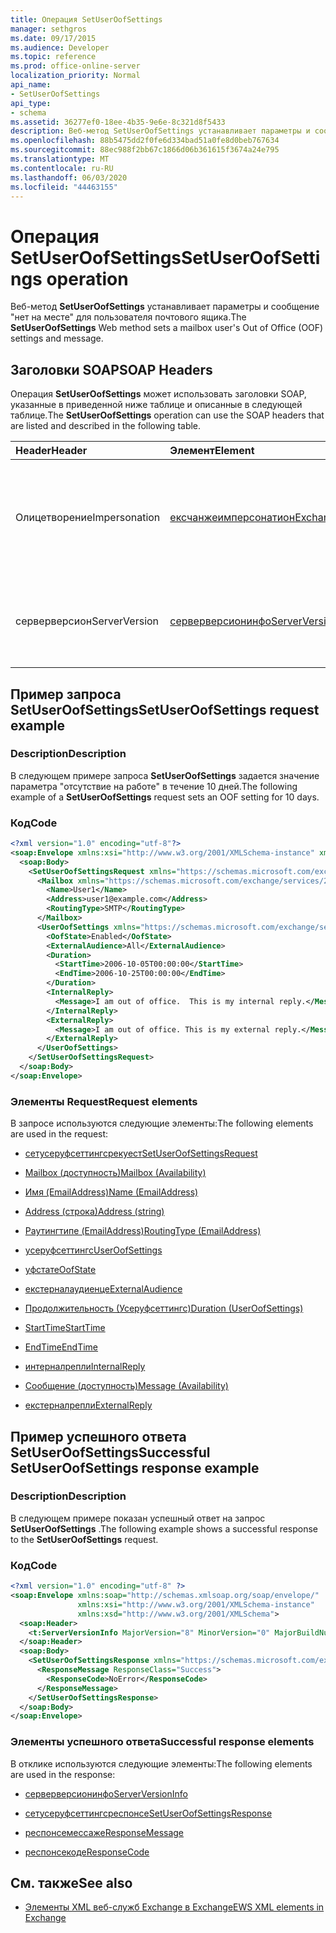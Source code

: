 ```yaml
---
title: Операция SetUserOofSettings
manager: sethgros
ms.date: 09/17/2015
ms.audience: Developer
ms.topic: reference
ms.prod: office-online-server
localization_priority: Normal
api_name:
- SetUserOofSettings
api_type:
- schema
ms.assetid: 36277ef0-18ee-4b35-9e6e-8c321d8f5433
description: Веб-метод SetUserOofSettings устанавливает параметры и сообщение "нет на месте" для пользователя почтового ящика.
ms.openlocfilehash: 88b5475dd2f0fe6d334bad51a0fe8d0beb767634
ms.sourcegitcommit: 88ec988f2bb67c1866d06b361615f3674a24e795
ms.translationtype: MT
ms.contentlocale: ru-RU
ms.lasthandoff: 06/03/2020
ms.locfileid: "44463155"
---
```

# <a name="setuseroofsettings-operation"></a><span data-ttu-id="504c4-103">Операция SetUserOofSettings</span><span class="sxs-lookup"><span data-stu-id="504c4-103">SetUserOofSettings operation</span></span>

<span data-ttu-id="504c4-104">Веб-метод **SetUserOofSettings** устанавливает параметры и сообщение "нет на месте" для пользователя почтового ящика.</span><span class="sxs-lookup"><span data-stu-id="504c4-104">The **SetUserOofSettings** Web method sets a mailbox user's Out of Office (OOF) settings and message.</span></span> 
  
## <a name="soap-headers"></a><span data-ttu-id="504c4-105">Заголовки SOAP</span><span class="sxs-lookup"><span data-stu-id="504c4-105">SOAP Headers</span></span>

<span data-ttu-id="504c4-106">Операция **SetUserOofSettings** может использовать заголовки SOAP, указанные в приведенной ниже таблице и описанные в следующей таблице.</span><span class="sxs-lookup"><span data-stu-id="504c4-106">The **SetUserOofSettings** operation can use the SOAP headers that are listed and described in the following table.</span></span> 
  
|<span data-ttu-id="504c4-107">**Header**</span><span class="sxs-lookup"><span data-stu-id="504c4-107">**Header**</span></span>|<span data-ttu-id="504c4-108">**Элемент**</span><span class="sxs-lookup"><span data-stu-id="504c4-108">**Element**</span></span>|<span data-ttu-id="504c4-109">**Описание**</span><span class="sxs-lookup"><span data-stu-id="504c4-109">**Description**</span></span>|
|:-----|:-----|:-----|
|<span data-ttu-id="504c4-110">Олицетворение</span><span class="sxs-lookup"><span data-stu-id="504c4-110">Impersonation</span></span>  <br/> |[<span data-ttu-id="504c4-111">ексчанжеимперсонатион</span><span class="sxs-lookup"><span data-stu-id="504c4-111">ExchangeImpersonation</span></span>](exchangeimpersonation.md) <br/> |<span data-ttu-id="504c4-112">Идентифицирует пользователя, который олицетворяет клиентское приложение.</span><span class="sxs-lookup"><span data-stu-id="504c4-112">Identifies the user whom the client application is impersonating.</span></span>  <br/> |
|<span data-ttu-id="504c4-113">серверверсион</span><span class="sxs-lookup"><span data-stu-id="504c4-113">ServerVersion</span></span>  <br/> |[<span data-ttu-id="504c4-114">серверверсионинфо</span><span class="sxs-lookup"><span data-stu-id="504c4-114">ServerVersionInfo</span></span>](serverversioninfo.md) <br/> |<span data-ttu-id="504c4-115">Определяет версию сервера, который ответил на запрос.</span><span class="sxs-lookup"><span data-stu-id="504c4-115">Identifies the version of the server that responded to the request.</span></span>  <br/> |
   
## <a name="setuseroofsettings-request-example"></a><span data-ttu-id="504c4-116">Пример запроса SetUserOofSettings</span><span class="sxs-lookup"><span data-stu-id="504c4-116">SetUserOofSettings request example</span></span>

### <a name="description"></a><span data-ttu-id="504c4-117">Description</span><span class="sxs-lookup"><span data-stu-id="504c4-117">Description</span></span>

<span data-ttu-id="504c4-118">В следующем примере запроса **SetUserOofSettings** задается значение параметра "отсутствие на работе" в течение 10 дней.</span><span class="sxs-lookup"><span data-stu-id="504c4-118">The following example of a **SetUserOofSettings** request sets an OOF setting for 10 days.</span></span> 
  
### <a name="code"></a><span data-ttu-id="504c4-119">Код</span><span class="sxs-lookup"><span data-stu-id="504c4-119">Code</span></span>

```XML
<?xml version="1.0" encoding="utf-8"?>
<soap:Envelope xmlns:xsi="http://www.w3.org/2001/XMLSchema-instance" xmlns:xsd="http://www.w3.org/2001/XMLSchema" xmlns:soap="http://schemas.xmlsoap.org/soap/envelope/">
  <soap:Body>
    <SetUserOofSettingsRequest xmlns="https://schemas.microsoft.com/exchange/services/2006/messages">
      <Mailbox xmlns="https://schemas.microsoft.com/exchange/services/2006/types">
        <Name>User1</Name>
        <Address>user1@example.com</Address>
        <RoutingType>SMTP</RoutingType>
      </Mailbox>
      <UserOofSettings xmlns="https://schemas.microsoft.com/exchange/services/2006/types">
        <OofState>Enabled</OofState>
        <ExternalAudience>All</ExternalAudience>
        <Duration>
          <StartTime>2006-10-05T00:00:00</StartTime>
          <EndTime>2006-10-25T00:00:00</EndTime>
        </Duration>
        <InternalReply>
          <Message>I am out of office.  This is my internal reply.</Message>
        </InternalReply>
        <ExternalReply>
          <Message>I am out of office. This is my external reply.</Message>
        </ExternalReply>
      </UserOofSettings>
    </SetUserOofSettingsRequest>
  </soap:Body>
</soap:Envelope>
```

### <a name="request-elements"></a><span data-ttu-id="504c4-120">Элементы Request</span><span class="sxs-lookup"><span data-stu-id="504c4-120">Request elements</span></span>

<span data-ttu-id="504c4-121">В запросе используются следующие элементы:</span><span class="sxs-lookup"><span data-stu-id="504c4-121">The following elements are used in the request:</span></span>
  
- [<span data-ttu-id="504c4-122">сетусеруфсеттингсрекуест</span><span class="sxs-lookup"><span data-stu-id="504c4-122">SetUserOofSettingsRequest</span></span>](setuseroofsettingsrequest.md)
    
- [<span data-ttu-id="504c4-123">Mailbox (доступность)</span><span class="sxs-lookup"><span data-stu-id="504c4-123">Mailbox (Availability)</span></span>](mailbox-availability.md)
    
- [<span data-ttu-id="504c4-124">Имя (EmailAddress)</span><span class="sxs-lookup"><span data-stu-id="504c4-124">Name (EmailAddress)</span></span>](name-emailaddress.md)
    
- [<span data-ttu-id="504c4-125">Address (строка)</span><span class="sxs-lookup"><span data-stu-id="504c4-125">Address (string)</span></span>](address-string.md)
    
- [<span data-ttu-id="504c4-126">Раутингтипе (EmailAddress)</span><span class="sxs-lookup"><span data-stu-id="504c4-126">RoutingType (EmailAddress)</span></span>](routingtype-emailaddress.md)
    
- [<span data-ttu-id="504c4-127">усеруфсеттингс</span><span class="sxs-lookup"><span data-stu-id="504c4-127">UserOofSettings</span></span>](useroofsettings.md)
    
- [<span data-ttu-id="504c4-128">уфстате</span><span class="sxs-lookup"><span data-stu-id="504c4-128">OofState</span></span>](oofstate.md)
    
- [<span data-ttu-id="504c4-129">екстерналаудиенце</span><span class="sxs-lookup"><span data-stu-id="504c4-129">ExternalAudience</span></span>](externalaudience.md)
    
- [<span data-ttu-id="504c4-130">Продолжительность (Усеруфсеттингс)</span><span class="sxs-lookup"><span data-stu-id="504c4-130">Duration (UserOofSettings)</span></span>](duration-useroofsettings.md)
    
- [<span data-ttu-id="504c4-131">StartTime</span><span class="sxs-lookup"><span data-stu-id="504c4-131">StartTime</span></span>](starttime.md)
    
- [<span data-ttu-id="504c4-132">EndTime</span><span class="sxs-lookup"><span data-stu-id="504c4-132">EndTime</span></span>](endtime.md)
    
- [<span data-ttu-id="504c4-133">интерналрепли</span><span class="sxs-lookup"><span data-stu-id="504c4-133">InternalReply</span></span>](internalreply.md)
    
- [<span data-ttu-id="504c4-134">Сообщение (доступность)</span><span class="sxs-lookup"><span data-stu-id="504c4-134">Message (Availability)</span></span>](message-availability.md)
    
- [<span data-ttu-id="504c4-135">екстерналрепли</span><span class="sxs-lookup"><span data-stu-id="504c4-135">ExternalReply</span></span>](externalreply.md)
    
## <a name="successful-setuseroofsettings-response-example"></a><span data-ttu-id="504c4-136">Пример успешного ответа SetUserOofSettings</span><span class="sxs-lookup"><span data-stu-id="504c4-136">Successful SetUserOofSettings response example</span></span>

### <a name="description"></a><span data-ttu-id="504c4-137">Description</span><span class="sxs-lookup"><span data-stu-id="504c4-137">Description</span></span>

<span data-ttu-id="504c4-138">В следующем примере показан успешный ответ на запрос **SetUserOofSettings** .</span><span class="sxs-lookup"><span data-stu-id="504c4-138">The following example shows a successful response to the **SetUserOofSettings** request.</span></span> 
  
### <a name="code"></a><span data-ttu-id="504c4-139">Код</span><span class="sxs-lookup"><span data-stu-id="504c4-139">Code</span></span>

```XML
<?xml version="1.0" encoding="utf-8" ?> 
<soap:Envelope xmlns:soap="http://schemas.xmlsoap.org/soap/envelope/"
               xmlns:xsi="http://www.w3.org/2001/XMLSchema-instance"
               xmlns:xsd="http://www.w3.org/2001/XMLSchema">
  <soap:Header>
    <t:ServerVersionInfo MajorVersion="8" MinorVersion="0" MajorBuildNumber="685" MinorBuildNumber="8" xmlns:t="https://schemas.microsoft.com/exchange/services/2006/types" /> 
  </soap:Header>
  <soap:Body>
    <SetUserOofSettingsResponse xmlns="https://schemas.microsoft.com/exchange/services/2006/messages">
      <ResponseMessage ResponseClass="Success">
        <ResponseCode>NoError</ResponseCode> 
      </ResponseMessage>
    </SetUserOofSettingsResponse>
  </soap:Body>
</soap:Envelope>
```

### <a name="successful-response-elements"></a><span data-ttu-id="504c4-140">Элементы успешного ответа</span><span class="sxs-lookup"><span data-stu-id="504c4-140">Successful response elements</span></span>

<span data-ttu-id="504c4-141">В отклике используются следующие элементы:</span><span class="sxs-lookup"><span data-stu-id="504c4-141">The following elements are used in the response:</span></span>
  
- [<span data-ttu-id="504c4-142">серверверсионинфо</span><span class="sxs-lookup"><span data-stu-id="504c4-142">ServerVersionInfo</span></span>](serverversioninfo.md)
    
- [<span data-ttu-id="504c4-143">сетусеруфсеттингсреспонсе</span><span class="sxs-lookup"><span data-stu-id="504c4-143">SetUserOofSettingsResponse</span></span>](setuseroofsettingsresponse.md)
    
- [<span data-ttu-id="504c4-144">респонсемессаже</span><span class="sxs-lookup"><span data-stu-id="504c4-144">ResponseMessage</span></span>](responsemessage.md)
    
- [<span data-ttu-id="504c4-145">респонсекоде</span><span class="sxs-lookup"><span data-stu-id="504c4-145">ResponseCode</span></span>](responsecode.md)
    
## <a name="see-also"></a><span data-ttu-id="504c4-146">См. также</span><span class="sxs-lookup"><span data-stu-id="504c4-146">See also</span></span>



- [<span data-ttu-id="504c4-147">Элементы XML веб-служб Exchange в Exchange</span><span class="sxs-lookup"><span data-stu-id="504c4-147">EWS XML elements in Exchange</span></span>](ews-xml-elements-in-exchange.md)

